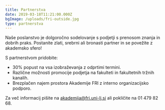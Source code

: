 ```yaml
---
title: Partnerstva
date: 2019-03-18T11:21:00.000Z
bgImage: /uploads/fri-outside.jpg
type: partnerstva
---
```

Naše poslanstvo je dolgoročno sodelovanje s podjetji s prenosom znanja in dobrih praks. Postanite zlati, srebrni ali bronasti partner in se povežite z akademsko sfero!

S partnerstvom pridobite:

* 30% popust na vsa izobraževanja z odprtimi termini.
* Različne možnosti promocije podjetja na fakulteti in fakultetnih tržnih kanalih.
* Brezplačen najem prostora Akademije FRI z interno organizacijsko podporo.

Za več informacij pišite na akademija@fri.uni-lj.si ali pokličite na 01 479 82 68.
